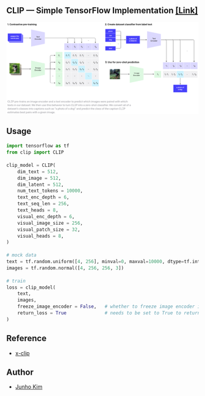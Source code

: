 ## CLIP &mdash; Simple TensorFlow Implementation [[Link]](https://openai.com/blog/clip/)

<div align="center">
  <img src="./assets/clip.png">
</div>

## Usage

```python
import tensorflow as tf
from clip import CLIP

clip_model = CLIP(
    dim_text = 512,
    dim_image = 512,
    dim_latent = 512,
    num_text_tokens = 10000,
    text_enc_depth = 6,
    text_seq_len = 256,
    text_heads = 8,
    visual_enc_depth = 6,
    visual_image_size = 256,
    visual_patch_size = 32,
    visual_heads = 8,
)

# mock data
text = tf.random.uniform([4, 256], minval=0, maxval=10000, dtype=tf.int32)
images = tf.random.normal([4, 256, 256, 3])

# train
loss = clip_model(
    text,
    images,
    freeze_image_encoder = False,   # whether to freeze image encoder if using a pretrained image net, proposed by LiT paper
    return_loss = True              # needs to be set to True to return contrastive loss
)
```

## Reference
* [x-clip](https://github.com/lucidrains/x-clip)

## Author
* [Junho Kim](http://bit.ly/jhkim_resume)
